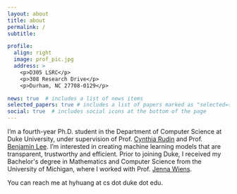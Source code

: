 ```yaml
---
layout: about
title: about
permalink: /
subtitle: 

profile:
  align: right
  image: prof_pic.jpg
  address: >
    <p>D305 LSRC</p>
    <p>308 Research Drive</p>
    <p>Durham, NC 27708-0129</p>

news: true  # includes a list of news items
selected_papers: true # includes a list of papers marked as "selected={true}"
social: true  # includes social icons at the bottom of the page
---
```


I’m a fourth-year Ph.D. student in the Department of Computer Science at Duke University, under supervision of Prof. [Cynthia Rudin](https://users.cs.duke.edu/~cynthia/) and Prof. [Benjamin Lee](https://www.seas.upenn.edu/~leebcc/). I’m interested in creating machine learning models that are transparent, trustworthy and efficient. Prior to joining Duke, I received my Bachelor's degree in Mathematics and Computer Science from the University of Michigan, where I worked with Prof. [Jenna Wiens](http://www-personal.umich.edu/~wiensj/).

You can reach me at hyhuang at cs dot duke dot edu.
